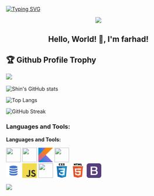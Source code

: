 [![Typing SVG](https://readme-typing-svg.herokuapp.com?multiline=true&width=500&lines=web+and+Data+science+developer.++++++++++)](https://git.io/typing-svg)

<p align="center">
  <img width="92" src="https://www.python.org/static/img/python-logo.png" />
</p>  
<h2 align="center"> Hello, World! 👋, I'm farhad!</h2>




<h2>🏆 Github Profile Trophy</h2>
<img width=800 src="https://github-profile-trophy.vercel.app/?username=farhadfarokhseresht&column=9&theme=gruvbox&no-frame=true"/>

![Shin's GitHub stats](https://github-readme-stats.vercel.app/api?username=farhadfarokhseresht&show_icons=true&theme=tokyonight)


![Top Langs](https://github-readme-stats.vercel.app/api/top-langs/?username=farhadfarokhseresht&layout=compact)

![GitHub Streak](https://github-readme-streak-stats.herokuapp.com?user=farhadfarokhseresht&theme=neon-palenight&hide_border=true)

<h3 align="left">Languages and Tools:</h3>





**Languages and Tools:**  

<code><img width="40" height="40" src="https://raw.githubusercontent.com/shinokada/shinokada/master/assets/python.png"></code>
<code><img width="40" height="40" src="https://raw.githubusercontent.com/shinokada/shinokada/master/assets/php.png"></code>
<code><img width="40" height="40" src="https://github.com/github/explore/blob/main/topics/kotlin/kotlin.png?raw=true"></code>
<code><img width="40" height="40" src="https://www.r-project.org/Rlogo.png"/></code>  
<code><img width="40" height="40" src="https://github.com/github/explore/blob/main/topics/sql/sql.png?raw=true"></code>
<code><img width="40" height="40" src="https://github.com/github/explore/blob/main/topics/javascript/javascript.png?raw=true"></code>
<code><img width="40" height="40" src="https://raw.githubusercontent.com/shinokada/shinokada/master/assets/php.png"></code>
<code><img width="40" height="40" src="https://raw.githubusercontent.com/devicons/devicon/master/icons/css3/css3-original-wordmark.svg"></code>
<code><img width="40" height="40" src="https://raw.githubusercontent.com/devicons/devicon/master/icons/html5/html5-original-wordmark.svg" ></code>
<code><img width="40" height="40" src="https://github.com/github/explore/blob/main/topics/bootstrap/bootstrap.png?raw=true" ></code>


![](https://komarev.com/ghpvc/?username=farhadfarokhseresht)
